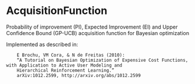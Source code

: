 # AcquisitionFunction
Probability of improvement (PI), Expected Improvement (EI) and Upper Confidence Bound (GP-UCB) acquisition function for Bayesian optimization

Implemented as described in:

		E Brochu, VM Cora, & N de Freitas (2010): 
		“A Tutorial on Bayesian Optimization of Expensive Cost Functions, with Application to Active User Modeling and 	
		Hierarchical Reinforcement Learning.” 
		arXiv:1012.2599, http://arxiv.org/abs/1012.2599
